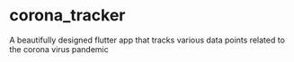 # corona_tracker
A beautifully designed flutter app that tracks various data points related to the corona virus pandemic

